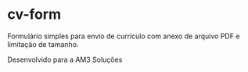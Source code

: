 # cv-form

Formulário simples para envio de currículo com anexo de arquivo PDF e limitação de tamanho.

Desenvolvido para a AM3 Soluções
